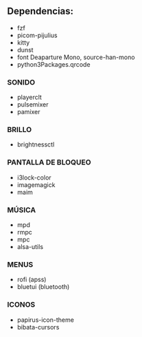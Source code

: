 ## Dependencias:
+ fzf
+ picom-pijulius
+ kitty
+ dunst
+ font Deaparture Mono, source-han-mono
+ python3Packages.qrcode
### SONIDO
+ playerclt
+ pulsemixer
+ pamixer
### BRILLO
+ brightnessctl
### PANTALLA DE BLOQUEO
+ i3lock-color
+ imagemagick
+ maim
### MÚSICA
+ mpd
+ rmpc
+ mpc
+ alsa-utils
### MENUS
+ rofi (apss)
+ bluetui (bluetooth)
### ICONOS
+ papirus-icon-theme
+ bibata-cursors
